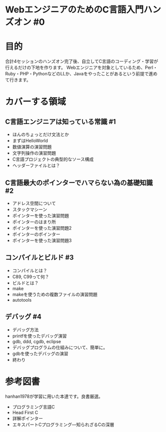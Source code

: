 
# WebエンジニアのためのC言語入門ハンズオン #0

# 目的
合計4セッションのハンズオン完了後、自立してC言語のコーディング・学習が行えるだけの下地を作ります。
Webエンジニアを対象としているため、Perl・Ruby・PHP・PythonなどのLLか、Javaをやったことがあるという前提で進めて行きます。

# カバーする領域

## C言語エンジニアは知っている常識 #1
+ ほんのちょっとだけ文法とか
+ まずはHelloWorld
+ 数値演算の演習問題 
+ 文字列操作の演習問題 
+ C言語プロジェクトの典型的なソース構成
+ ヘッダーファイルとは？


## C言語最大のポインターでハマらない為の基礎知識 #2
+ アドレス空間について
+ スタックマシーン
+ ポインターを使った演習問題
+ ポインターのはまり所
+ ポインターを使った演習問題2
+ ポインターのポインター
+ ポインターを使った演習問題3

## コンパイルとビルド #3
+ コンパイルとは？
+ C89, C99って何？
+ ビルドとは？
+ make
+ makeを使うための複数ファイルの演習問題
+ autotools


## デバッグ #4
+ デバッグ方法
+ printfを使ったデバッグ演習
+ gdb, ddd, cgdb, eclipse
+ デバッグプログラムの仕組みについて、簡単に。
+ gdbを使ったデバッグの演習
+ 終わり


# 参考図書
hanhan1978が学習に用いた本達です。良書厳選。

+ プログラミング言語C
+ Head First C
+ 詳解ポインター
+ エキスパートCプログラミング―知られざるCの深層

